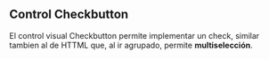 ## Control Checkbutton

El control visual Checkbutton permite implementar un check, similar tambien al de HTTML que, al ir agrupado, permite **multiselección**.
